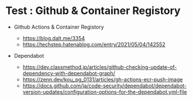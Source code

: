 # Test : Github & Container Registory


- Github Actions & Container Registory
  - https://blog.dalt.me/3354
  - https://techstep.hatenablog.com/entry/2021/05/04/142552

- Dependabot
  - https://dev.classmethod.jp/articles/github-checking-update-of-dependency-with-dependabot-graph/
  - https://zenn.dev/kou_pg_0131/articles/gh-actions-ecr-push-image
  - https://docs.github.com/ja/code-security/dependabot/dependabot-version-updates/configuration-options-for-the-dependabot.yml-file
